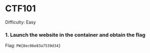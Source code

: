 # CTF101
Difficulty: Easy

### 1. Launch the website in the container and obtain the flag
Flag: `PW{8ec06e83a7539d34}`